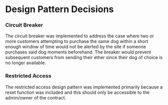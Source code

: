 # Design Pattern Decisions

### Circuit Breaker
The circuit breaker was implemented to address the case where two or more customers attempting to purchase the same dog within a short enough window of time would not be alerted by the site if someone purchases said dog moments beforehand. The breaker would prevent subsequent customers from sending their ether since their dog of choice is no longer available.

### Restricted Access
The restricted access design pattern was implemented primarily because a reset function was included and this should only be accessible to the admin/owner of the contract.
